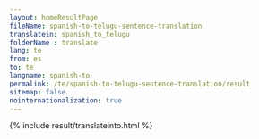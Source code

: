 ```yaml
---
layout: homeResultPage
fileName: spanish-to-telugu-sentence-translation
translatein: spanish_to_telugu
folderName : translate
lang: te
from: es
to: te
langname: spanish-to
permalink: /te/spanish-to-telugu-sentence-translation/result
sitemap: false
nointernationalization: true
---
```

{% include result/translateinto.html %}

<script src="/js/result/translation.js" data-foldername="{{page.folderName}}" data-lang="{{page.lang}}"></script>
